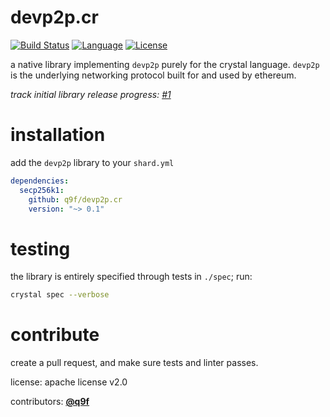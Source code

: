 # devp2p.cr

[![Build Status](https://img.shields.io/github/workflow/status/q9f/devp2p.cr/Nightly)](https://github.com/q9f/devp2p.cr/actions)
[![Language](https://img.shields.io/github/languages/top/q9f/devp2p.cr?color=black)](https://github.com/q9f/devp2p.cr/search?l=crystal)
[![License](https://img.shields.io/github/license/q9f/devp2p.cr.svg?color=black)](LICENSE)

a native library implementing `devp2p` purely for the crystal language. `devp2p` is the underlying networking protocol built for and used by ethereum.

_track initial library release progress: [#1](https://github.com/q9f/devp2p.cr/issues/1)_

# installation

add the `devp2p` library to your `shard.yml`

```yaml
dependencies:
  secp256k1:
    github: q9f/devp2p.cr
    version: "~> 0.1"
```

# testing

the library is entirely specified through tests in `./spec`; run:

```bash
crystal spec --verbose
```

# contribute

create a pull request, and make sure tests and linter passes.

license: apache license v2.0

contributors: [**@q9f**](https://github.com/q9f/)